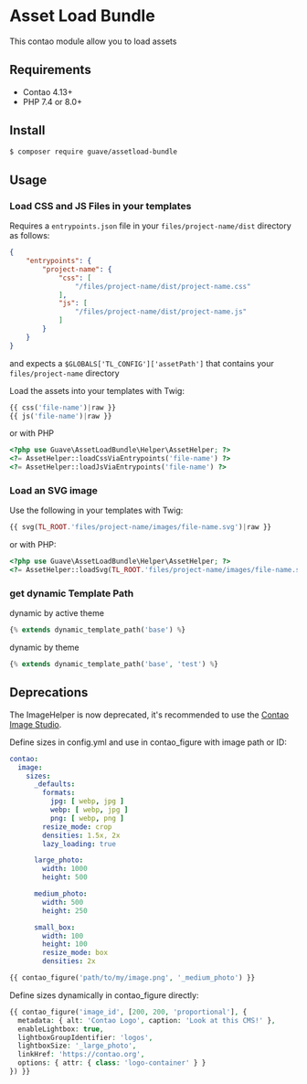 # Asset Load Bundle

This contao module allow you to load assets

## Requirements

- Contao 4.13+
- PHP 7.4 or 8.0+

## Install

```BASH
$ composer require guave/assetload-bundle
```

## Usage

### Load CSS and JS Files in your templates

Requires a `entrypoints.json` file in your `files/project-name/dist` directory as follows:

```JSON
{
    "entrypoints": {
        "project-name": {
            "css": [
                "/files/project-name/dist/project-name.css"
            ],
            "js": [
                "/files/project-name/dist/project-name.js"
            ]
        }
    }
}
```

and expects a `$GLOBALS['TL_CONFIG']['assetPath']` that contains your `files/project-name` directory

Load the assets into your templates with Twig:

```PHP
{{ css('file-name')|raw }}
{{ js('file-name')|raw }}
```

or with PHP

```PHP
<?php use Guave\AssetLoadBundle\Helper\AssetHelper; ?>
<?= AssetHelper::loadCssViaEntrypoints('file-name') ?>
<?= AssetHelper::loadJsViaEntrypoints('file-name') ?>
```

### Load an SVG image

Use the following in your templates with Twig:

```PHP
{{ svg(TL_ROOT.'files/project-name/images/file-name.svg')|raw }}
```

or with PHP:

```PHP
<?php use Guave\AssetLoadBundle\Helper\AssetHelper; ?>
<?= AssetHelper::loadSvg(TL_ROOT.'files/project-name/images/file-name.svg') ?>
```

### get dynamic Template Path

dynamic by active theme

```PHP
{% extends dynamic_template_path('base') %}
```

dynamic by theme

```PHP
{% extends dynamic_template_path('base', 'test') %}
```

## Deprecations

The ImageHelper is now deprecated, it's recommended to use the [Contao Image Studio][1].

Define sizes in config.yml and use in contao_figure with image path or ID:

```YAML
contao:
  image:
    sizes:
      _defaults:
        formats:
          jpg: [ webp, jpg ]
          webp: [ webp, jpg ]
          png: [ webp, png ]
        resize_mode: crop
        densities: 1.5x, 2x
        lazy_loading: true

      large_photo:
        width: 1000
        height: 500

      medium_photo:
        width: 500
        height: 250

      small_box:
        width: 100
        height: 100
        resize_mode: box
        densities: 2x
```

```PHP
{{ contao_figure('path/to/my/image.png', '_medium_photo') }}
```

Define sizes dynamically in contao_figure directly:

```PHP
{{ contao_figure('image_id', [200, 200, 'proportional'], { 
  metadata: { alt: 'Contao Logo', caption: 'Look at this CMS!' },
  enableLightbox: true,
  lightboxGroupIdentifier: 'logos',
  lightboxSize: '_large_photo',
  linkHref: 'https://contao.org',
  options: { attr: { class: 'logo-container' } }
}) }}
```

[1]: https://docs.contao.org/dev/framework/image-processing/image-studio/
